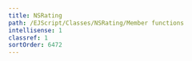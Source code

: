 ```yaml
---
title: NSRating
path: /EJScript/Classes/NSRating/Member functions
intellisense: 1
classref: 1
sortOrder: 6472
---
```





